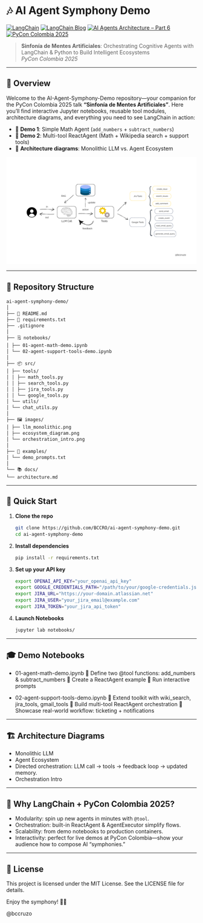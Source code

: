 # 🎶 AI Agent Symphony Demo

[![LangChain](https://img.shields.io/badge/langchain-v0.0.0-blue)](https://github.com/langchain-ai/langchain)  [![LangChain Blog](https://img.shields.io/badge/Blog-LangChain-lightgrey)](https://blog.langchain.dev)  [![AI Agents Architecture – Part 6](https://img.shields.io/badge/Medium-AI%20Agents%20Architecture%20Part%206-orange)](https://medium.com/@vipra_singh/ai-agents-architectures-part-6-538812b1e17d) [![PyCon Colombia 2025](https://img.shields.io/badge/PyCon%20Colombia-2025-F137A6)](https://2025.pycon.co/#/talks/8)

> **Sinfonía de Mentes Artificiales**: Orchestrating Cognitive Agents with LangChain & Python to Build Intelligent Ecosystems  
> *PyCon Colombia 2025*

---

## 📖 Overview

Welcome to the AI-Agent-Symphony-Demo repository—your companion for the PyCon Colombia 2025 talk **“Sinfonía de Mentes Artificiales”**. Here you’ll find interactive Jupyter notebooks, reusable tool modules, architecture diagrams, and everything you need to see LangChain in action:

- 🎯 **Demo 1**: Simple Math Agent (`add_numbers` + `subtract_numbers`)  
- 🎯 **Demo 2**: Multi-tool ReactAgent (Math + Wikipedia search + support tools)  
- 🎨 **Architecture diagrams**: Monolithic LLM vs. Agent Ecosystem  

![Agent Support Diagram](https://github.com/BCCRO/ai-agent-symphony-demo/blob/main/images/agent_suport_diagram.png)

---

## 📂 Repository Structure

```text
ai-agent-symphony-demo/
│
├── 📄 README.md
├── 🔧 requirements.txt
├── .gitignore
│
├── 🗒️ notebooks/
│ ├── 01-agent-math-demo.ipynb
│ └── 02-agent-support-tools-demo.ipynb
│
├── 📦 src/
│ ├── tools/
│ │ ├── math_tools.py
│ │ ├── search_tools.py
│ │ ├── jira_tools.py
│ │ └── google_tools.py
│ └── utils/
│ └── chat_utils.py
│
├── 🖼️ images/
│ ├── llm_monolithic.png
│ ├── ecosystem_diagram.png
│ └── orchestration_intro.png
│
├── 📑 examples/
│ └── demo_prompts.txt
│
└── 📚 docs/
└── architecture.md
```
---

## 🚀 Quick Start

1. **Clone the repo**  
   ```bash
   git clone https://github.com/BCCRO/ai-agent-symphony-demo.git
   cd ai-agent-symphony-demo
   ```
2. **Install dependencies**
    ```bash
    pip install -r requirements.txt
    ```
3. **Set up your API key**
    ```bash
    export OPENAI_API_KEY="your_openai_api_key"
    export GOOGLE_CREDENTIALS_PATH="/path/to/your/google-credentials.json"
    export JIRA_URL="https://your-domain.atlassian.net"
    export JIRA_USER="your_jira_email@example.com"
    export JIRA_TOKEN="your_jira_api_token"
    ```
4. **Launch Notebooks**
    ```bash
    jupyter lab notebooks/
    ```
--- 

## 🎓 Demo Notebooks
* 01-agent-math-demo.ipynb
🔸 Define two @tool functions: add_numbers & subtract_numbers
🔸 Create a ReactAgent example
🔸 Run interactive prompts

* 02-agent-support-tools-demo.ipynb
🔸 Extend toolkit with wiki_search, jira_tools, gmail_tools
🔸 Build multi-tool ReactAgent orchestration
🔸 Showcase real-world workflow: ticketing + notifications
---

## 🏗️ Architecture Diagrams
* Monolithic LLM
* Agent Ecosystem
* Directed orchestration: LLM call → tools → feedback loop → updated memory.
* Orchestration Intro
---

## 🌟 Why LangChain + PyCon Colombia 2025?
* Modularity: spin up new agents in minutes with `@tool`.
* Orchestration: built-in ReactAgent & AgentExecutor simplify flows.
* Scalability: from demo notebooks to production containers.
* Interactivity: perfect for live demos at PyCon Colombia—show your audience how to compose AI “symphonies.”

---
## 📝 License
This project is licensed under the MIT License. See the LICENSE file for details.

Enjoy the symphony! 🎵🧠

@bccruzo

